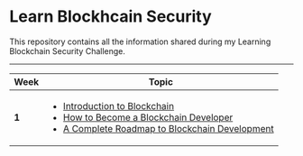 # Learn Blockhcain Security

This repository contains all the information shared during my Learning Blockchain Security Challenge.

-------
Week | Topic
------- | ---
**1** | [<ul><li> Introduction to Blockchain </li><li> How to Become a Blockchain Developer </li><li> A Complete Roadmap to Blockchain Development </li></ul>](weeks/week001.md)
